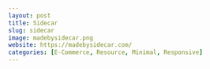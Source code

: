 ```yaml
---
layout: post
title: Sidecar
slug: sidecar
image: madebysidecar.png
website: https://madebysidecar.com/
categories: [E-Commerce, Resource, Minimal, Responsive]
---
```

